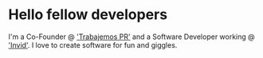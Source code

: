 # Hello fellow developers

I'm a Co-Founder @ ['Trabajemos PR']('https://trabajemospr.com') and a Software Developer working @ ['Invid']('https://invidgroup.com'). I love to create software for fun and giggles.
